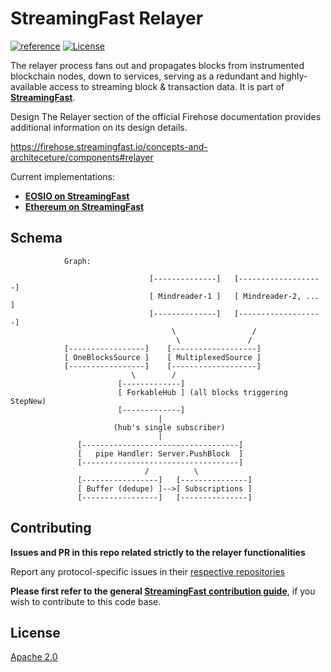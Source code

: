 # StreamingFast Relayer

[![reference](https://img.shields.io/badge/godoc-reference-5272B4.svg?style=flat-square)](https://pkg.go.dev/github.com/streamingfast/firehose-core/firehose/relayer)
[![License](https://img.shields.io/badge/License-Apache%202.0-blue.svg)](https://opensource.org/licenses/Apache-2.0)

The relayer process fans out and propagates blocks from instrumented
blockchain nodes, down to services, serving as a redundant and
highly-available access to streaming block & transaction data.
It is part of **[StreamingFast](https://github.com/streamingfast/streamingfast)**.

Design
The Relayer section of the official Firehose documentation provides additional information on its design details.

https://firehose.streamingfast.io/concepts-and-architeceture/components#relayer

Current implementations:

* [**EOSIO on StreamingFast**](https://github.com/streamingfast/sf-eosio)
* [**Ethereum on StreamingFast**](https://github.com/streamingfast/sf-ethereum)


## Schema

```
			Graph:

		                       [--------------]   [-------------------]
		                       [ Mindreader-1 ]   [ Mindreader-2, ... ]
		                       [--------------]   [-------------------]
		                            \                 /
		                             \               /
		    [-----------------]    [-------------------]
		    [ OneBlocksSource ]    [ MultiplexedSource ]
		    [-----------------]    [-------------------]
		                   \        /
					    [-------------]
					    [ ForkableHub ] (all blocks triggering StepNew)
					    [-------------]
                                 |
                       (hub's single subscriber)
				                 |
 		       [-----------------------------------]
 		       [   pipe Handler: Server.PushBlock  ]
 		       [-----------------------------------]
	                          /          \
		       [-----------------]   [---------------]
		       [ Buffer (dedupe) ]-->[ Subscriptions ]
		       [-----------------]   [---------------]

```

## Contributing

**Issues and PR in this repo related strictly to the relayer functionalities**

Report any protocol-specific issues in their
[respective repositories](https://github.com/streamingfast/streamingfast#protocols)

**Please first refer to the general
[StreamingFast contribution guide](https://github.com/streamingfast/streamingfast/blob/master/CONTRIBUTING.md)**,
if you wish to contribute to this code base.


## License

[Apache 2.0](LICENSE)
